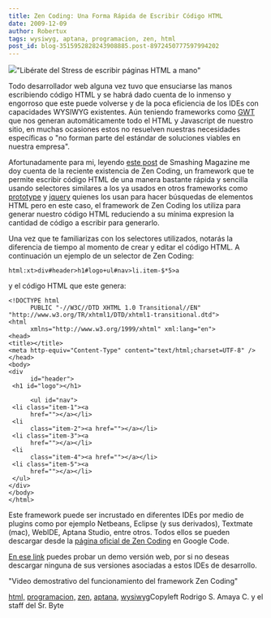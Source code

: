 ```yaml
---
title: Zen Coding: Una Forma Rápida de Escribir Código HTML
date: 2009-12-09
author: Robertux
tags: wysiwyg, aptana, programacion, zen, html
post_id: blog-3515952828243908885.post-8972450777597994202
---
```


[![](http://3.bp.blogspot.com/_jH77WNrMVRA/Sx8EzahcduI/AAAAAAAAGII/rnNPT-vXtq0/s400/zen.jpg)](http://3.bp.blogspot.com/_jH77WNrMVRA/Sx8EzahcduI/AAAAAAAAGII/rnNPT-vXtq0/s1600-h/zen.jpg)"Libérate del Stress de
      escribir páginas HTML a mano"

Todo desarrollador web alguna vez tuvo que ensuciarse las manos escribiendo código HTML y
      se habrá dado cuenta de lo inmenso y engorroso que este puede volverse y de la poca eficiencia
      de los IDEs con capacidades WYSIWYG existentes. Aún teniendo frameworks como [GWT](http://www.srbyte.com/2009/10/trabajando-con-google-web-toolkit-y.html)
      que nos generan automáticamente todo el HTML y Javascript de nuestro sitio, en muchas
      ocasiones estos no resuelven nuestras necesidades específicas o "no forman parte del estándar
      de soluciones viables en nuestra empresa".

Afortunadamente para mi,
      leyendo [este post](http://www.smashingmagazine.com/2009/11/21/zen-coding-a-new-way-to-write-html-code/) de Smashing Magazine me doy cuenta de la reciente existencia de Zen Coding, un
      framework que te permite escribir código HTML de una manera bastante rápida y sencilla usando
      selectores similares a los ya usados en otros frameworks como [prototype](http://www.prototypejs.org/) y [jquery](http://jquery.com/) quienes los usan para hacer búsquedas de
      elementos HTML pero en este caso, el framework de Zen Coding los utiliza para generar nuestro
      código HTML reduciendo a su mínima expresion la cantidad de código a escribir para
      generarlo.

Una vez que te familiarizas con los selectores utilizados,
      notarás la diferencia de tiempo al momento de crear y editar el código HTML. A continuación un
      ejemplo de un selector de Zen Coding:

```
html:xt>div#header>h1#logo+ul#nav>li.item-$*5>a

```

y el código HTML que este genera:

```
<!DOCTYPE html
      PUBLIC "-//W3C//DTD XHTML 1.0 Transitional//EN"
"http://www.w3.org/TR/xhtml1/DTD/xhtml1-transitional.dtd">
<html
      xmlns="http://www.w3.org/1999/xhtml" xml:lang="en">
<head>
<title></title>
<meta http-equiv="Content-Type" content="text/html;charset=UTF-8" />
</head>
<body>
<div
      id="header">
 <h1 id="logo"></h1>

      <ul id="nav">
 <li class="item-1"><a
      href=""></a></li>
 <li
      class="item-2"><a href=""></a></li>
 <li class="item-3"><a
      href=""></a></li>
 <li
      class="item-4"><a href=""></a></li>
 <li class="item-5"><a
      href=""></a></li>
 </ul>
</div>
</body>
</html>

```

Este
      framework puede ser incrustado en diferentes IDEs por medio de plugins como por ejemplo
      Netbeans, Eclipse (y sus derivados), Textmate (mac), WebIDE, Aptana Studio, entre otros. Todos
      ellos se pueden descargar desde la [página oficial de Zen Coding](http://code.google.com/p/zen-coding/) en Google Code.

[En ese link](http://zen-coding.ru/demo/) puedes probar un demo versión web,
      por si no deseas descargar ninguna de sus versiones asociadas a estos IDEs de
      desarrollo.

"Video demostrativo del
      funcionamiento del framework Zen Coding"

[html,](http://www.blogalaxia.com/tags/html,) [programacion,](http://www.blogalaxia.com/tags/programacion,) [zen,](http://www.blogalaxia.com/tags/zen,) [aptana,](http://www.blogalaxia.com/tags/aptana,) [wysiwyg](http://www.blogalaxia.com/tags/wysiwyg)Copyleft Rodrigo S. Amaya
      C. y el staff del Sr. Byte